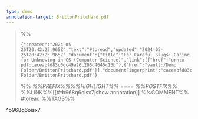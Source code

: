 ```yaml
---
type: demo
annotation-target: BrittonPritchard.pdf
---
```




>%%
>```annotation-json
>{"created":"2024-05-25T20:42:25.965Z","text":"#toread","updated":"2024-05-25T20:42:25.965Z","document":{"title":"For Careful Slugs: Caring for Unknowing in CS (Computer Science)","link":[{"href":"urn:x-pdf:caceabfd83c0dc49a26c205d4645c13b"},{"href":"vault:/Demo Folder/BrittonPritchard.pdf"}],"documentFingerprint":"caceabfd83c0dc49a26c205d4645c13b"},"uri":"vault:/Demo Folder/BrittonPritchard.pdf"}
>```
>%%
>*%%PREFIX%%%%HIGHLIGHT%% ==== %%POSTFIX%%*
>%%LINK%%[[#^b968q6oisx7|show annotation]]
>%%COMMENT%%
>#toread
>%%TAGS%%
>
^b968q6oisx7
